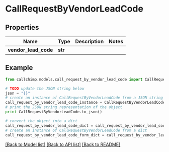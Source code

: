 # CallRequestByVendorLeadCode


## Properties

Name | Type | Description | Notes
------------ | ------------- | ------------- | -------------
**vendor_lead_code** | **str** |  | 

## Example

```python
from callchimp.models.call_request_by_vendor_lead_code import CallRequestByVendorLeadCode

# TODO update the JSON string below
json = "{}"
# create an instance of CallRequestByVendorLeadCode from a JSON string
call_request_by_vendor_lead_code_instance = CallRequestByVendorLeadCode.from_json(json)
# print the JSON string representation of the object
print CallRequestByVendorLeadCode.to_json()

# convert the object into a dict
call_request_by_vendor_lead_code_dict = call_request_by_vendor_lead_code_instance.to_dict()
# create an instance of CallRequestByVendorLeadCode from a dict
call_request_by_vendor_lead_code_form_dict = call_request_by_vendor_lead_code.from_dict(call_request_by_vendor_lead_code_dict)
```
[[Back to Model list]](../README.md#documentation-for-models) [[Back to API list]](../README.md#documentation-for-api-endpoints) [[Back to README]](../README.md)


